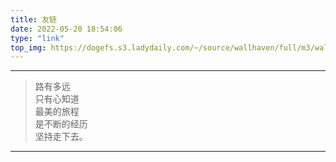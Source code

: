 ```yaml
---
title: 友链
date: 2022-05-20 18:54:06
type: "link"
top_img: https://dogefs.s3.ladydaily.com/~/source/wallhaven/full/m3/wallhaven-m3pvy8.jpg?w=2560&h=1440&fmt=webp
---
```





<!-- 此md文写友链页面的文字内容 -->

---

>路有多远<br />
>只有心知道<br />
>最美的旅程<br />
>是不断的经历<br />
>坚持走下去。<br />

---



